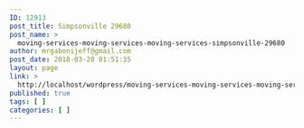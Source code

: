```yaml
---
ID: 12913
post_title: Simpsonville 29680
post_name: >
  moving-services-moving-services-moving-services-simpsonville-29680
author: mrgabonijeff@gmail.com
post_date: 2018-03-28 01:51:35
layout: page
link: >
  http://localhost/wordpress/moving-services-moving-services-moving-services-simpsonville-29680/
published: true
tags: [ ]
categories: [ ]
---
```

